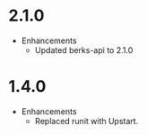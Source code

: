 # 2.1.0

* Enhancements
  * Updated berks-api to 2.1.0

# 1.4.0

* Enhancements
  * Replaced runit with Upstart.
